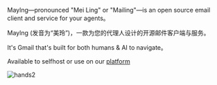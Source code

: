 Maylng—pronounced "Mei Ling" or "Mailing"—is an open source email client and service for your agents。

Maylng (发音为“美玲”)，一款为您的代理人设计的开源邮件客户端与服务。

It's Gmail that's built for both humans & AI to navigate。

Available to selfhost or use on our [platform](https://console.maylng.com)

![hands2](https://github.com/user-attachments/assets/f27a2d35-2ba1-4a4b-b4c4-5d9a4f796d00)
